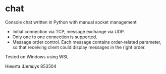 # chat
Console chat written in Python with manual socket management

* Initial connection via TCP, message exchange via UDP. 
* Only one to one connection is supported.
* Message order control. Each message contains order-related parameter, so that receiving client could display messages in the right order.

Tested on Windows using WSL

Никита Шепшук 853504
